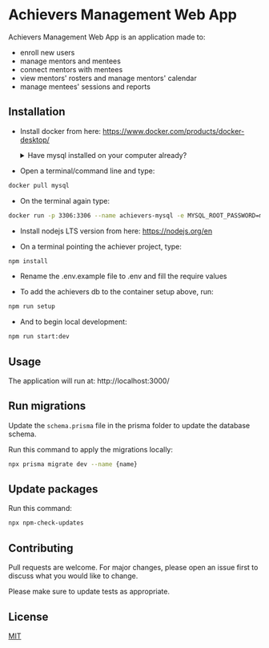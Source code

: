 # Achievers Management Web App

Achievers Management Web App is an application made to:

- enroll new users
- manage mentors and mentees
- connect mentors with mentees
- view mentors' rosters and manage mentors' calendar
- manage mentees' sessions and reports

## Installation

- Install docker from here: https://www.docker.com/products/docker-desktop/

    <details>
        <summary>
        Have mysql installed on your computer already?
        </summary>
        <p>If you have a version of mysql already installed on your computer, uninstall it. <a href="https://phoenixnap.com/kb/uninstall-mysql" target="_blank">start here.</a></p>
        <p>This is because the local installation and the docker image conflict and a connection cannot be made by the app. <a href="https://stackoverflow.com/questions/68922032/prisma-cannot-authenticate-database-server" target="_blank"> see here for more info.</a></p>
    </details>

- Open a terminal/command line and type:

```bash
docker pull mysql
```

- On the terminal again type:

```bash
docker run -p 3306:3306 --name achievers-mysql -e MYSQL_ROOT_PASSWORD=my-secret-pw -d mysql:latest mysqld --lower_case_table_names=1
```

- Install nodejs LTS version from here: https://nodejs.org/en

- On a terminal pointing the achiever project, type:

```bash
npm install
```

- Rename the .env.example file to .env and fill the require values

- To add the achievers db to the container setup above, run:

```bash
npm run setup
```

- And to begin local development:

```bash
npm run start:dev
```

## Usage

The application will run at: http://localhost:3000/

## Run migrations

Update the `schema.prisma` file in the prisma folder to update the database schema.

Run this command to apply the migrations locally:

```bash
npx prisma migrate dev --name {name}
```

## Update packages

Run this command:

```bash
npx npm-check-updates
```

## Contributing

Pull requests are welcome. For major changes, please open an issue first
to discuss what you would like to change.

Please make sure to update tests as appropriate.

## License

[MIT](https://choosealicense.com/licenses/mit/)
